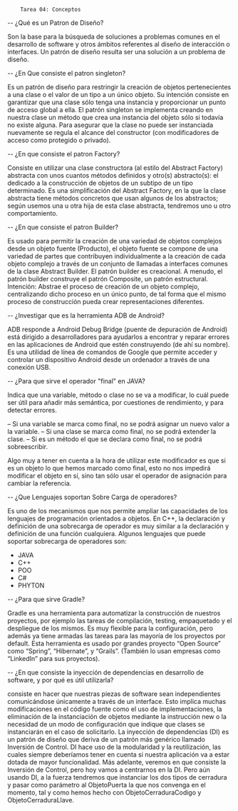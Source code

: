 		Tarea 04: Conceptos

-- ¿Qué es un Patron de Diseño? 

Son la base para la búsqueda de soluciones a problemas comunes en el 
desarrollo de software y otros ámbitos referentes al diseño de interacción 
o interfaces. Un patrón de diseño resulta ser una solución a un problema 
de diseño.


-- ¿En Que consiste el patron singleton?

Es un patrón de diseño para restringir la creación de objetos pertenecientes 
a una clase o el valor de un tipo a un único objeto.
Su intención consiste en garantizar que una clase sólo tenga una instancia 
y proporcionar un punto de acceso global a ella.
El patrón singleton se implementa creando en nuestra clase un método que crea 
una instancia del objeto sólo si todavía no existe alguna. Para asegurar que la 
clase no puede ser instanciada nuevamente se regula el alcance del constructor
(con modificadores de acceso como protegido o privado).


-- ¿En que consiste el patron Factory? 

Consiste en utilizar una clase constructora (al estilo del Abstract Factory) 
abstracta con unos cuantos métodos definidos y otro(s) abstracto(s): el dedicado 
a la construcción de objetos de un subtipo de un tipo determinado. Es una 
simplificación del Abstract Factory, en la que la clase abstracta tiene métodos 
concretos que usan algunos de los abstractos; según usemos una u otra hija de 
esta clase abstracta, tendremos uno u otro comportamiento.


-- ¿En que consiste el patron Builder?

Es usado para permitir la creación de una variedad de objetos complejos desde 
un objeto fuente (Producto), el objeto fuente se compone de una variedad de 
partes que contribuyen individualmente a la creación de cada objeto complejo a 
través de un conjunto de llamadas a interfaces comunes de la clase Abstract Builder.
El patrón builder es creacional.
A menudo, el patrón builder construye el patrón Composite, un patrón estructural.
Intención: Abstrae el proceso de creación de un objeto complejo, centralizando 
dicho proceso en un único punto, de tal forma que el mismo proceso de construcción 
pueda crear representaciones diferentes.


-- ¿Investigar que es la herramienta ADB de Android? 

ADB responde a Android Debug Bridge (puente de depuración de Android) está 
dirigido a desarrolladores para ayudarlos a encontrar y reparar errores en las 
aplicaciones de Android que estén construyendo (de ahí su nombre).
Es una utilidad de línea de comandos de Google que permite acceder y controlar un 
dispositivo Android desde un ordenador a través de una conexión USB.


-- ¿Para que sirve el operador "final" en JAVA? 

Indica que una variable, método o clase no se va a modificar, lo cuál puede ser 
útil para añadir más semántica, por cuestiones de rendimiento, y para detectar 
errores.

– Si una variable se marca como final, no se podrá asignar un nuevo valor a la variable.
– Si una clase se marca como final, no se podrá extender la clase.
– Si es un método el que se declara como final, no se podrá sobreescribir.

Algo muy a tener en cuenta a la hora de utilizar este modificador es que si es 
un objeto lo que hemos marcado como final, esto no nos impedirá modificar el 
objeto en sí, sino tan sólo usar el operador de asignación para cambiar la referencia.


-- ¿Que Lenguajes soportan Sobre Carga de operadores?

Es uno de los mecanismos que nos permite ampliar las capacidades de los lenguajes 
de programación orientados a objetos. En C++, la declaración y definición de una 
sobrecarga de operador es muy similar a la declaración y definición de una función 
cualquiera.
Algunos lenguajes que puede soportar sobrecarga de operadores son:
- JAVA
- C++
- POO
- C#
- PHYTON


-- ¿Para que sirve Gradle? 

Gradle es una herramienta para automatizar la construcción de nuestros proyectos, 
por ejemplo las tareas de compilación, testing, empaquetado y el despliegue de los 
mismos. Es muy flexible para la configuración, pero además ya tiene armadas las tareas 
para las mayoría de los proyectos por default. Esta herramienta es usado por grandes 
proyecto “Open Source” como “Spring”, “Hibernate”, y “Grails”. (También lo usan empresas 
como “LinkedIn” para sus proyectos).


--  ¿En que consiste la inyección de dependencias en desarrollo de software, y por qué 
es útil utilizarla?

consiste en hacer que nuestras piezas de software sean independientes comunicándose 
únicamente a través de un interface. Esto implica muchas modificaciones en el código 
fuente como el uso de implementaciones, la eliminación de la instanciación de objetos 
mediante la instrucción new o la necesidad de un modo de configuración que indique que 
clases se instanciarán en el caso de solicitarlo.
La inyección de dependencias (DI) es un patrón de diseño que deriva de un patrón más 
genérico llamado Inversión de Control. DI hace uso de la modularidad y la reutilización, 
las cuales siempre deberíamos tener en cuenta si nuestra aplicación va a estar dotada 
de mayor funcionalidad. Más adelante, veremos en que consiste la Inversión de Control, 
pero hoy vamos a centrarnos en la DI.
Pero aún usando DI, a la fuerza tendremos que instanciar los dos tipos de cerradura y 
pasar como parámetro al ObjetoPuerta la que nos convenga en el momento, tal y como hemos 
hecho con ObjetoCerraduraCodigo y ObjetoCerraduraLlave.

